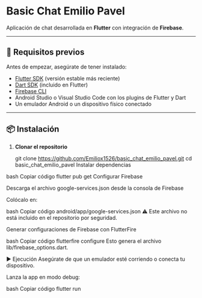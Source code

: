 # Basic Chat Emilio Pavel

Aplicación de chat desarrollada en **Flutter** con integración de **Firebase**.

---

## 🚀 Requisitos previos

Antes de empezar, asegúrate de tener instalado:

- [Flutter SDK](https://docs.flutter.dev/get-started/install) (versión estable más reciente)  
- [Dart SDK](https://dart.dev/get-dart) (incluido en Flutter)  
- [Firebase CLI](https://firebase.google.com/docs/cli)  
- Android Studio o Visual Studio Code con los plugins de Flutter y Dart  
- Un emulador Android o un dispositivo físico conectado  

---

## 📦 Instalación

1. **Clonar el repositorio**

   git clone https://github.com/Emiliox1526/basic_chat_emilio_pavel.git
   cd basic_chat_emilio_pavel
Instalar dependencias

bash
Copiar código
flutter pub get
Configurar Firebase

Descarga el archivo google-services.json desde la consola de Firebase

Colócalo en:

bash
Copiar código
android/app/google-services.json
⚠️ Este archivo no está incluido en el repositorio por seguridad.

Generar configuraciones de Firebase con FlutterFire

bash
Copiar código
flutterfire configure
Esto genera el archivo lib/firebase_options.dart.

▶️ Ejecución
Asegúrate de que un emulador esté corriendo o conecta tu dispositivo.

Lanza la app en modo debug:

bash
Copiar código
flutter run
